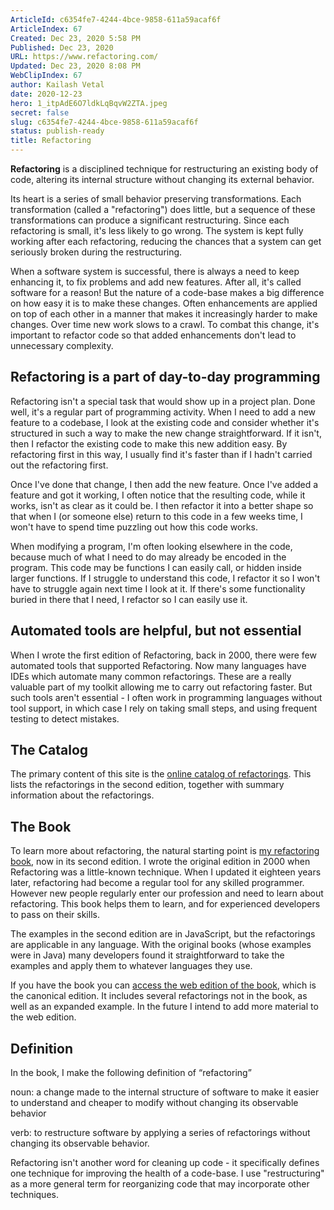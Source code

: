```yaml
---
ArticleId: c6354fe7-4244-4bce-9858-611a59acaf6f
ArticleIndex: 67
Created: Dec 23, 2020 5:58 PM
Published: Dec 23, 2020
URL: https://www.refactoring.com/
Updated: Dec 23, 2020 8:08 PM
WebClipIndex: 67
author: Kailash Vetal
date: 2020-12-23
hero: 1_itpAdE6O7ldkLqBqvW2ZTA.jpeg
secret: false
slug: c6354fe7-4244-4bce-9858-611a59acaf6f
status: publish-ready
title: Refactoring
---
```

**Refactoring** is a disciplined technique for restructuring an existing body of code, altering its internal structure without changing its external behavior.

Its heart is a series of small behavior preserving transformations. Each transformation (called a "refactoring") does little, but a sequence of these transformations can produce a significant restructuring. Since each refactoring is small, it's less likely to go wrong. The system is kept fully working after each refactoring, reducing the chances that a system can get seriously broken during the restructuring.

When a software system is successful, there is always a need to keep enhancing it, to fix problems and add new features. After all, it's called software for a reason! But the nature of a code-base makes a big difference on how easy it is to make these changes. Often enhancements are applied on top of each other in a manner that makes it increasingly harder to make changes. Over time new work slows to a crawl. To combat this change, it's important to refactor code so that added enhancements don't lead to unnecessary complexity.

## Refactoring is a part of day-to-day programming

Refactoring isn't a special task that would show up in a project plan. Done well, it's a regular part of programming activity. When I need to add a new feature to a codebase, I look at the existing code and consider whether it's structured in such a way to make the new change straightforward. If it isn't, then I refactor the existing code to make this new addition easy. By refactoring first in this way, I usually find it's faster than if I hadn't carried out the refactoring first.

Once I've done that change, I then add the new feature. Once I've added a feature and got it working, I often notice that the resulting code, while it works, isn't as clear as it could be. I then refactor it into a better shape so that when I (or someone else) return to this code in a few weeks time, I won't have to spend time puzzling out how this code works.

When modifying a program, I'm often looking elsewhere in the code, because much of what I need to do may already be encoded in the program. This code may be functions I can easily call, or hidden inside larger functions. If I struggle to understand this code, I refactor it so I won't have to struggle again next time I look at it. If there's some functionality buried in there that I need, I refactor so I can easily use it.

## Automated tools are helpful, but not essential

When I wrote the first edition of Refactoring, back in 2000, there were few automated tools that supported Refactoring. Now many languages have IDEs which automate many common refactorings. These are a really valuable part of my toolkit allowing me to carry out refactoring faster. But such tools aren't essential - I often work in programming languages without tool support, in which case I rely on taking small steps, and using frequent testing to detect mistakes.

## The Catalog

The primary content of this site is the [online catalog of refactorings](https://www.refactoring.com/catalog). This lists the refactorings in the second edition, together with summary information about the refactorings.

## The Book

To learn more about refactoring, the natural starting point is [my refactoring book](http://martinfowler.com/books/refactoring.html), now in its second edition. I wrote the original edition in 2000 when Refactoring was a little-known technique. When I updated it eighteen years later, refactoring had become a regular tool for any skilled programmer. However new people regularly enter our profession and need to learn about refactoring. This book helps them to learn, and for experienced developers to pass on their skills.

The examples in the second edition are in JavaScript, but the refactorings are applicable in any language. With the original books (whose examples were in Java) many developers found it straightforward to take the examples and apply them to whatever languages they use.

If you have the book you can [access the web edition of the book](https://martinfowler.com/articles/access-refactoring-web-edition.html), which is the canonical edition. It includes several refactorings not in the book, as well as an expanded example. In the future I intend to add more material to the web edition.

## Definition

In the book, I make the following definition of “refactoring”

noun: a change made to the internal structure of software to make it easier to understand and cheaper to modify without changing its observable behavior

verb: to restructure software by applying a series of refactorings without changing its observable behavior.

Refactoring isn't another word for cleaning up code - it specifically defines one technique for improving the health of a code-base. I use "restructuring" as a more general term for reorganizing code that may incorporate other techniques.
